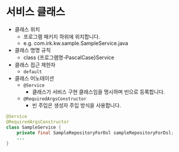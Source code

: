 # 서비스 클래스

- 클래스 위치
    - 프로그램 패키지 하위에 위치합니다.
    - e.g. com.irk.kw.sample.SampleService.java
- 클래스 명명 규칙
    - class {프로그램명-PascalCase}Service
- 클래스 접근 제한자
    - `default`
- 클래스 어노테이션
    - `@Service`
        - 클래스가 서비스 구현 클래스임을 명시하며 빈으로 등록합니다.
    - `@RequiredArgsConstructor`
        - 빈 주입은 생성자 주입 방식을 사용합니다.

```java
@Service
@RequiredArgsConstructor
class SampleService {
	private final SampleRepositoryForDsl sampleRepositoryForDsl;
	...
}
```